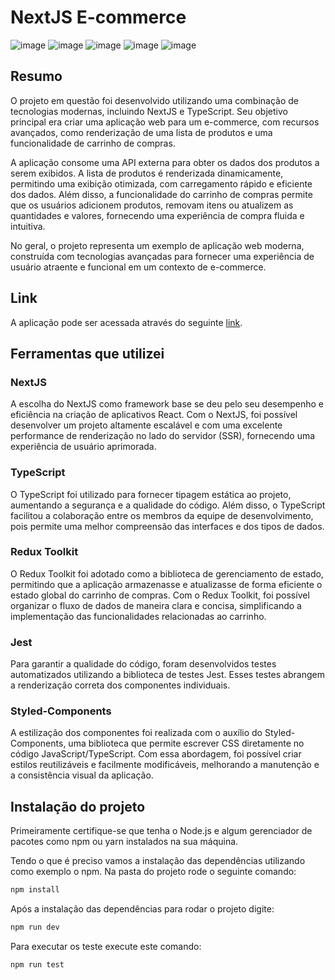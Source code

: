 # NextJS E-commerce

![image](https://github.com/baldezg/cart-redux-nextjs/assets/119074412/6eee2ca3-d4e8-4fae-ae5e-0cfa6cff7f58)
![image](https://github.com/baldezg/cart-redux-nextjs/assets/119074412/7a72ce0d-5d3c-48e2-b97a-c2f09a924907)
![image](https://github.com/baldezg/cart-redux-nextjs/assets/119074412/c62e821a-78cb-4d8b-a88b-19f64e45ef68)
![image](https://github.com/baldezg/cart-redux-nextjs/assets/119074412/8943a7a4-a96a-47b9-85a0-8b8b686e0b09)
![image](https://github.com/baldezg/cart-redux-nextjs/assets/119074412/e0330633-25cb-416b-9bc3-1608b269a1b1)

## Resumo

O projeto em questão foi desenvolvido utilizando uma combinação de tecnologias modernas, incluindo NextJS e TypeScript. Seu objetivo principal era criar uma aplicação web para um e-commerce, com recursos avançados, como renderização de uma lista de produtos e uma funcionalidade de carrinho de compras.

A aplicação consome uma API externa para obter os dados dos produtos a serem exibidos. A lista de produtos é renderizada dinamicamente, permitindo uma exibição otimizada, com carregamento rápido e eficiente dos dados. Além disso, a funcionalidade do carrinho de compras permite que os usuários adicionem produtos, removam itens ou atualizem as quantidades e valores, fornecendo uma experiência de compra fluida e intuitiva.

No geral, o projeto representa um exemplo de aplicação web moderna, construída com tecnologias avançadas para fornecer uma experiência de usuário atraente e funcional em um contexto de e-commerce.

## Link

A aplicação pode ser acessada através do seguinte [link](https://cart-redux-nextjs.vercel.app/).

## Ferramentas que utilizei

### NextJS

A escolha do NextJS como framework base se deu pelo seu desempenho e eficiência na criação de aplicativos React. Com o NextJS, foi possível desenvolver um projeto altamente escalável e com uma excelente performance de renderização no lado do servidor (SSR), fornecendo uma experiência de usuário aprimorada.

### TypeScript

O TypeScript foi utilizado para fornecer tipagem estática ao projeto, aumentando a segurança e a qualidade do código. Além disso, o TypeScript facilitou a colaboração entre os membros da equipe de desenvolvimento, pois permite uma melhor compreensão das interfaces e dos tipos de dados.

### Redux Toolkit

O Redux Toolkit foi adotado como a biblioteca de gerenciamento de estado, permitindo que a aplicação armazenasse e atualizasse de forma eficiente o estado global do carrinho de compras. Com o Redux Toolkit, foi possível organizar o fluxo de dados de maneira clara e concisa, simplificando a implementação das funcionalidades relacionadas ao carrinho.

### Jest

Para garantir a qualidade do código, foram desenvolvidos testes automatizados utilizando a biblioteca de testes Jest. Esses testes abrangem a renderização correta dos componentes individuais.

### Styled-Components

A estilização dos componentes foi realizada com o auxílio do Styled-Components, uma biblioteca que permite escrever CSS diretamente no código JavaScript/TypeScript. Com essa abordagem, foi possível criar estilos reutilizáveis e facilmente modificáveis, melhorando a manutenção e a consistência visual da aplicação.

## Instalação do projeto

Primeiramente certifique-se que tenha o Node.js e algum gerenciador de pacotes como npm ou yarn instalados na sua máquina.

Tendo o que é preciso vamos a instalação das dependências utilizando como exemplo o npm. Na pasta do projeto rode o seguinte comando:

```bash
npm install
```

Após a instalação das dependências para rodar o projeto digite:

```bash
npm run dev
```

Para executar os teste execute este comando:

```bash
npm run test
```
